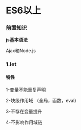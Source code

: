 # ES6以上

### 前置知识

**js基本语法**

Ajax和Node.js

### 1.let

#### 特性

1-变量不能重复声明

2-块级作用域    （全局，函数，eval）

3-不存在变量提升

4-不影响作用域链